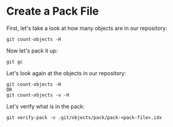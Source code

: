 # Create a Pack File

First, let's take a look at how many objects are in our repository:

```
git count-objects -H
```

Now let's pack it up:

```
git gc
```

Let's look again at the objects in our repository:

```
git count-objects -H
OR
git count-objects -v -H
```

Let's verify what is in the pack:

```
git verify-pack -v .git/objects/pack/pack-<pack-file>.idx
```
